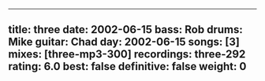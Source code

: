 
---
title: three
date: 2002-06-15
bass:	Rob
drums:	Mike
guitar:	Chad
day: 2002-06-15
songs: [3]
mixes: [three-mp3-300]
recordings: three-292
rating: 6.0
best: false
definitive: false
weight: 0
---
